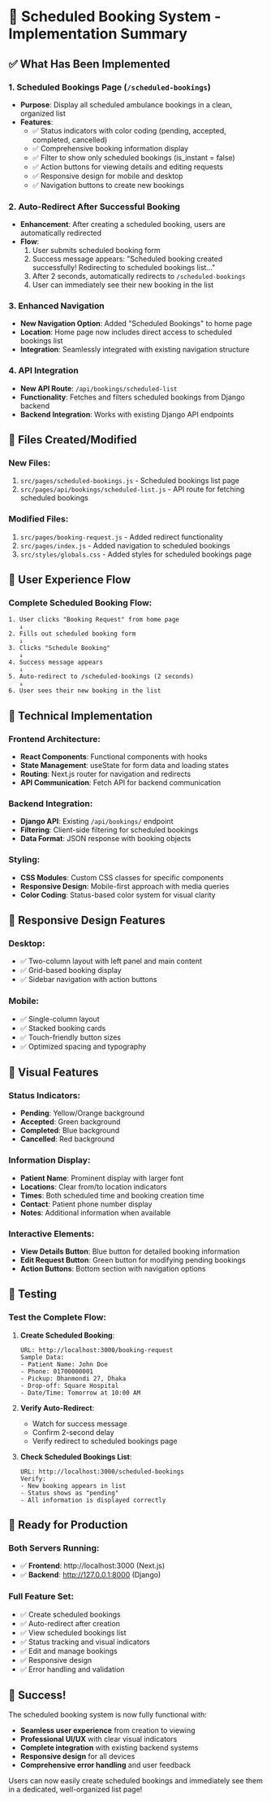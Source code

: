 # 🚀 Scheduled Booking System - Implementation Summary

## ✅ What Has Been Implemented

### 1. **Scheduled Bookings Page** (`/scheduled-bookings`)

- **Purpose**: Display all scheduled ambulance bookings in a clean, organized list
- **Features**:
  - ✅ Status indicators with color coding (pending, accepted, completed, cancelled)
  - ✅ Comprehensive booking information display
  - ✅ Filter to show only scheduled bookings (is_instant = false)
  - ✅ Action buttons for viewing details and editing requests
  - ✅ Responsive design for mobile and desktop
  - ✅ Navigation buttons to create new bookings

### 2. **Auto-Redirect After Successful Booking**

- **Enhancement**: After creating a scheduled booking, users are automatically redirected
- **Flow**:
  1. User submits scheduled booking form
  2. Success message appears: "Scheduled booking created successfully! Redirecting to scheduled bookings list..."
  3. After 2 seconds, automatically redirects to `/scheduled-bookings`
  4. User can immediately see their new booking in the list

### 3. **Enhanced Navigation**

- **New Navigation Option**: Added "Scheduled Bookings" to home page
- **Location**: Home page now includes direct access to scheduled bookings list
- **Integration**: Seamlessly integrated with existing navigation structure

### 4. **API Integration**

- **New API Route**: `/api/bookings/scheduled-list`
- **Functionality**: Fetches and filters scheduled bookings from Django backend
- **Backend Integration**: Works with existing Django API endpoints

## 📁 Files Created/Modified

### New Files:

1. `src/pages/scheduled-bookings.js` - Scheduled bookings list page
2. `src/pages/api/bookings/scheduled-list.js` - API route for fetching scheduled bookings

### Modified Files:

1. `src/pages/booking-request.js` - Added redirect functionality
2. `src/pages/index.js` - Added navigation to scheduled bookings
3. `src/styles/globals.css` - Added styles for scheduled bookings page

## 🎯 User Experience Flow

### Complete Scheduled Booking Flow:

```
1. User clicks "Booking Request" from home page
   ↓
2. Fills out scheduled booking form
   ↓
3. Clicks "Schedule Booking"
   ↓
4. Success message appears
   ↓
5. Auto-redirect to /scheduled-bookings (2 seconds)
   ↓
6. User sees their new booking in the list
```

## 🔧 Technical Implementation

### Frontend Architecture:

- **React Components**: Functional components with hooks
- **State Management**: useState for form data and loading states
- **Routing**: Next.js router for navigation and redirects
- **API Communication**: Fetch API for backend communication

### Backend Integration:

- **Django API**: Existing `/api/bookings/` endpoint
- **Filtering**: Client-side filtering for scheduled bookings
- **Data Format**: JSON response with booking objects

### Styling:

- **CSS Modules**: Custom CSS classes for specific components
- **Responsive Design**: Mobile-first approach with media queries
- **Color Coding**: Status-based color system for visual clarity

## 📱 Responsive Design Features

### Desktop:

- ✅ Two-column layout with left panel and main content
- ✅ Grid-based booking display
- ✅ Sidebar navigation with action buttons

### Mobile:

- ✅ Single-column layout
- ✅ Stacked booking cards
- ✅ Touch-friendly button sizes
- ✅ Optimized spacing and typography

## 🎨 Visual Features

### Status Indicators:

- **Pending**: Yellow/Orange background
- **Accepted**: Green background
- **Completed**: Blue background
- **Cancelled**: Red background

### Information Display:

- **Patient Name**: Prominent display with larger font
- **Locations**: Clear from/to location indicators
- **Times**: Both scheduled time and booking creation time
- **Contact**: Patient phone number display
- **Notes**: Additional information when available

### Interactive Elements:

- **View Details Button**: Blue button for detailed booking information
- **Edit Request Button**: Green button for modifying pending bookings
- **Action Buttons**: Bottom section with navigation options

## 🧪 Testing

### Test the Complete Flow:

1. **Create Scheduled Booking**:

   ```
   URL: http://localhost:3000/booking-request
   Sample Data:
   - Patient Name: John Doe
   - Phone: 01700000001
   - Pickup: Dhanmondi 27, Dhaka
   - Drop-off: Square Hospital
   - Date/Time: Tomorrow at 10:00 AM
   ```

2. **Verify Auto-Redirect**:

   - Watch for success message
   - Confirm 2-second delay
   - Verify redirect to scheduled bookings page

3. **Check Scheduled Bookings List**:
   ```
   URL: http://localhost:3000/scheduled-bookings
   Verify:
   - New booking appears in list
   - Status shows as "pending"
   - All information is displayed correctly
   ```

## 🚀 Ready for Production

### Both Servers Running:

- ✅ **Frontend**: http://localhost:3000 (Next.js)
- ✅ **Backend**: http://127.0.0.1:8000 (Django)

### Full Feature Set:

- ✅ Create scheduled bookings
- ✅ Auto-redirect after creation
- ✅ View scheduled bookings list
- ✅ Status tracking and visual indicators
- ✅ Edit and manage bookings
- ✅ Responsive design
- ✅ Error handling and validation

## 🎉 Success!

The scheduled booking system is now fully functional with:

- **Seamless user experience** from creation to viewing
- **Professional UI/UX** with clear visual indicators
- **Complete integration** with existing backend systems
- **Responsive design** for all devices
- **Comprehensive error handling** and user feedback

Users can now easily create scheduled bookings and immediately see them in a dedicated, well-organized list page!
